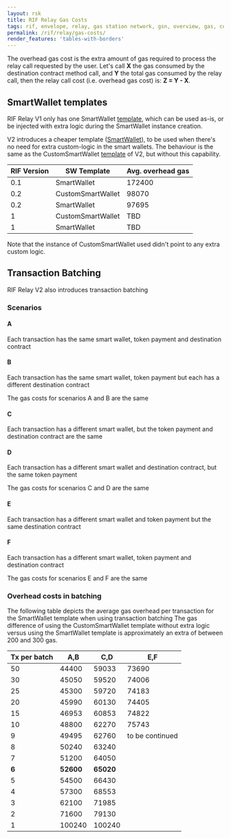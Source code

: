 ```yaml
---
layout: rsk
title: RIF Relay Gas Costs
tags: rif, envelope, relay, gas station network, gsn, overview, gas, costs
permalink: /rif/relay/gas-costs/
render_features: 'tables-with-borders'
---
```


The overhead gas cost is the extra amount of gas required to process the relay call requested by the user. Let's call **X** the gas consumed by the destination contract method call, and **Y** the total gas consumed by the relay call, then the relay call cost (i.e. overhead gas cost) is: **Z = Y - X**.

## SmartWallet templates

RIF Relay V1 only has one SmartWallet [template](https://github.com/rsksmart/rif-relay/blob/master/contracts/smartwallet/SmartWallet.sol), which can be used as-is, or be injected with extra logic during the SmartWallet instance creation.

V2 introduces a cheaper template ([SmartWallet](https://github.com/rsksmart/rif-relay/blob/master/contracts/smartwallet/SmartWallet.sol)), to be used when there's no need for extra custom-logic in the smart wallets. The behaviour is the same as the CustomSmartWallet [template](https://github.com/rsksmart/rif-relay/blob/master/contracts/smartwallet/SmartWallet.sol) of V2, but without this capability.


| RIF Version | SW Template       | Avg. overhead gas |
|-------------|-------------------|-------------------|
| 0.1           | SmartWallet       | 172400            |
| 0.2           | CustomSmartWallet | 98070             |
| 0.2           | SmartWallet       | 97695             |
| 1             | CustomSmartWallet | TBD               |
| 1             | SmartWallet       | TBD               |

Note that the instance of CustomSmartWallet used didn't point to any extra custom logic.

## Transaction Batching
RIF Relay V2 also introduces transaction batching

### Scenarios

#### A
Each transaction has the same smart wallet, token payment and destination contract

#### B
Each transaction has the same smart wallet, token payment but each has a different destination contract

The gas costs for scenarios A and B are the same

#### C
Each transaction has a different smart wallet, but the token payment and destination contract are the same

#### D
Each transaction has a different smart wallet and destination contract, but the same token payment 

The gas costs for scenarios C and D are the same

#### E
Each transaction has a different smart wallet and token payment but the same destination contract

#### F
Each transaction has a different  smart wallet, token payment and destination contract

The gas costs for scenarios E and F are the same

### Overhead costs in batching
The following table depicts the average gas overhead per transaction for the SmartWallet template when using transaction batching
The gas difference of using the CustomSmartWallet template without extra logic versus using the SmartWallet template is approximately an extra of between 200 and 300 gas.

| Tx per batch  | A,B       | C,D       | E,F             |
|---------------|-----------|-----------|-----------------|
| 50            | 44400     | 59033     | 73690           |
| 30            | 45050     | 59520     | 74006           |
| 25            | 45300     | 59720     | 74183           |
| 20            | 45990     | 60130     | 74405           |
| 15            | 46953     | 60853     | 74822           |
| 10            | 48800     | 62270     | 75743           |
| 9             | 49495     | 62760     | to be continued |
| 8             | 50240     | 63240     |                 |
| 7             | 51200     | 64050     |                 |
| **6**         | **52600** | **65020** |                 |
| 5             | 54500     | 66430     |                 |
| 4             | 57300     | 68553     |                 |
| 3             | 62100     | 71985     |                 |
| 2             | 71600     | 79130     |                 |
| 1             | 100240    | 100240    |                 |
